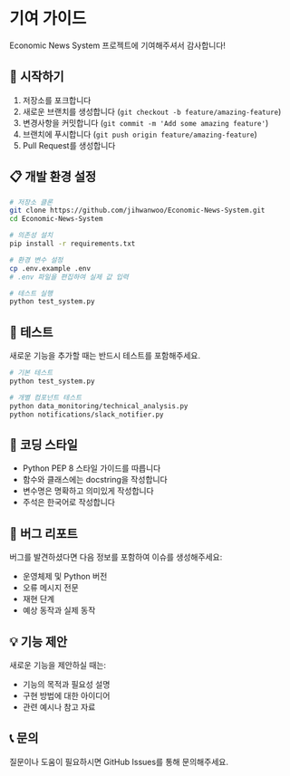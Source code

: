 # 기여 가이드

Economic News System 프로젝트에 기여해주셔서 감사합니다!

## 🚀 시작하기

1. 저장소를 포크합니다
2. 새로운 브랜치를 생성합니다 (`git checkout -b feature/amazing-feature`)
3. 변경사항을 커밋합니다 (`git commit -m 'Add some amazing feature'`)
4. 브랜치에 푸시합니다 (`git push origin feature/amazing-feature`)
5. Pull Request를 생성합니다

## 📋 개발 환경 설정

```bash
# 저장소 클론
git clone https://github.com/jihwanwoo/Economic-News-System.git
cd Economic-News-System

# 의존성 설치
pip install -r requirements.txt

# 환경 변수 설정
cp .env.example .env
# .env 파일을 편집하여 실제 값 입력

# 테스트 실행
python test_system.py
```

## 🧪 테스트

새로운 기능을 추가할 때는 반드시 테스트를 포함해주세요.

```bash
# 기본 테스트
python test_system.py

# 개별 컴포넌트 테스트
python data_monitoring/technical_analysis.py
python notifications/slack_notifier.py
```

## 📝 코딩 스타일

- Python PEP 8 스타일 가이드를 따릅니다
- 함수와 클래스에는 docstring을 작성합니다
- 변수명은 명확하고 의미있게 작성합니다
- 주석은 한국어로 작성합니다

## 🐛 버그 리포트

버그를 발견하셨다면 다음 정보를 포함하여 이슈를 생성해주세요:

- 운영체제 및 Python 버전
- 오류 메시지 전문
- 재현 단계
- 예상 동작과 실제 동작

## 💡 기능 제안

새로운 기능을 제안하실 때는:

- 기능의 목적과 필요성 설명
- 구현 방법에 대한 아이디어
- 관련 예시나 참고 자료

## 📞 문의

질문이나 도움이 필요하시면 GitHub Issues를 통해 문의해주세요.
